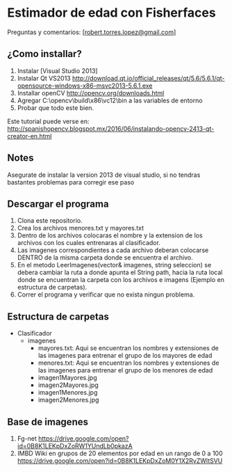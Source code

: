# Estimador de edad con Fisherfaces

Preguntas y comentarios: [robert.torres.lopez@gmail.com]

¿Como installar?
--------------
1. Instalar [Visual Studio 2013]
2. Instalar Qt VS2013 
http://download.qt.io/official_releases/qt/5.6/5.6.1/qt-opensource-windows-x86-msvc2013-5.6.1.exe
3. Installar openCV 
http://opencv.org/downloads.html
4. Agregar C:\opencv\build\x86\vc12\bin a las variables de entorno
5. Probar que todo este bien.

Este tutorial puede verse en: http://spanishopencv.blogspot.mx/2016/06/instalando-opencv-2413-qt-creator-en.html


Notes
--------------
Asegurate de instalar la version 2013 de visual studio, si no tendras bastantes problemas para corregir ese paso

Descargar el programa
--------------
1. Clona este repositorio.
2. Crea los archivos menores.txt y mayores.txt
3. Dentro de los archivos colocaras el nombre y la extension de los archivos con los cuales entrenaras al clasificador.
4. Las imagenes correspondientes a cada archivo deberan colocarse DENTRO de la misma carpeta donde se encuentra el archivo.
5. En el metodo LeerImagenes(vector<Mat>& imagenes, string seleccion) se debera cambiar la ruta a donde apunta el String path, hacia la ruta local donde se encuentran la carpeta con los archivos e imagens (Ejemplo en estructura de carpetas).
6. Correr el programa y verificar que no exista ningun problema.


## Estructura de carpetas
- Clasificador
  - imagenes
    - mayores.txt: Aqui se encuentran los nombres y extensiones de las imagenes para entrenar el grupo de los mayores de edad
    - menores.txt: Aqui se encuentran los nombres y extensiones de las imagenes para entrenar el grupo de los menores de edad
    - imagen1Mayores.jpg
    - imagen2Mayores.jpg
    - imagen1Menores.jpg
    - imagen2Menores.jpg

## Base de imagenes
1. Fg-net https://drive.google.com/open?id=0B8K1LEKpDxZoRW1YUndLb0pkazA
2. IMBD Wiki en grupos de 20 elementos por edad en un rango de 0 a 100 https://drive.google.com/open?id=0B8K1LEKpDxZoM0Y1X2RyZWltSVU
